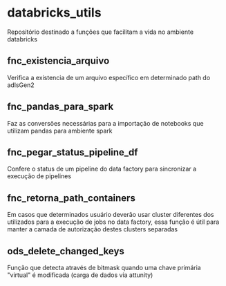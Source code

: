 # databricks_utils
Repositório destinado a funções que facilitam a vida no ambiente databricks

## fnc_existencia_arquivo
Verifica a existencia de um arquivo específico em determinado path do adlsGen2

## fnc_pandas_para_spark
Faz as conversões necessárias para a importação de notebooks que utilizam pandas para ambiente spark

## fnc_pegar_status_pipeline_df
Confere o status de um pipeline do data factory para sincronizar a execução de pipelines

## fnc_retorna_path_containers
Em casos que determinados usuário deverão usar cluster diferentes dos utilizados para a execução de jobs no data factory, essa função é útil para manter a camada de autorização destes clusters separadas

## ods_delete_changed_keys
Função que detecta através de bitmask quando uma chave primária "virtual" é modificada (carga de dados via attunity)

